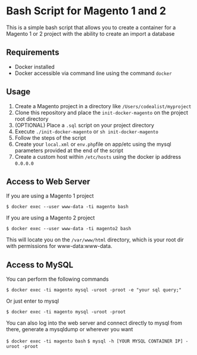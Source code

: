 # Bash Script for Magento 1 and 2

This is a simple bash script that allows you to create a container for a Magento 1 or 2 project with the ability to create an import a database

## Requirements
- Docker installed
- Docker accessible via command line using the command `docker`

## Usage

1. Create a Magento project in a directory like `/Users/codealist/myproject`
2. Clone this repository and place the `init-docker-magento` on the project root directory
3. (OPTIONAL) Place a `.sql` script on your project directory
4. Execute `./init-docker-magento` or `sh init-docker-magento`
5. Follow the steps of the script
6. Create your `local.xml` or `env.php`file on app/etc using the mysql parameters provided at the end of the script
7. Create a custom host within `/etc/hosts` using the docker ip address `0.0.0.0`

## Access to Web Server

If you are using a Magento 1 project

``
$ docker exec --user www-data -ti magento bash
``

If you are using a Magento 2 project

``
$ docker exec --user www-data -ti magento2 bash
``

This will locate you on the `/var/www/html` directory, which is your root dir with permissions for www-data:www-data.

## Access to MySQL

You can perform the following commands

``
$ docker exec -ti magento mysql -uroot -proot -e "your sql query;"
``

Or just enter to mysql

``
$ docker exec -ti magento mysql -uroot -proot
``

You can also log into the web server and connect directly to mysql from there, generate a mysqldump or wherever you want

``
$ docker exec -ti magento bash
``
``
$ mysql -h [YOUR MYSQL CONTAINER IP] -uroot -proot
``